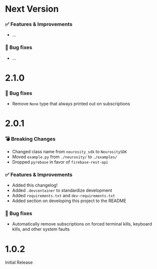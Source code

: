 # Next Version

### ✅ Features & Improvements

- ...

### 🐛 Bug fixes

- ...

# 2.1.0

### 🐛 Bug fixes

- Remove `None` type that always printed out on subscriptions

# 2.0.1

### 💣 Breaking Changes

- Changed class name from `neurosity_sdk` to `NeurositySDK`
- Moved `example.py` from `./neurosity/` to `./examples/`
- Dropped `pyrebase` in favor of `firebase-rest-api`

### ✅ Features & Improvements

- Added this changelog!
- Added `.devcontainer` to standardize development
- Added `requirements.txt` and `dev-requirements.txt`
- Added section on developing this project to the README

### 🐛 Bug fixes

- Automatically remove subscriptions on forced terminal kills, keyboard kills, and other system faults

# 1.0.2

Initial Release
